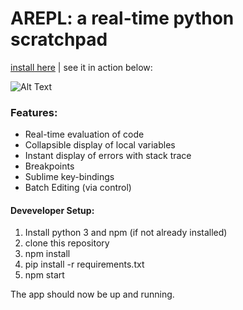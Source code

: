 # AREPL: a real-time python scratchpad

[install here](https://github.com/Almenon/AREPL/releases) | see it in action below:

![Alt Text](https://puu.sh/x1a1U/1fdfd3899c.gif)

### Features:
* Real-time evaluation of code
* Collapsible display of local variables
* Instant display of errors with stack trace
* Breakpoints
* Sublime key-bindings
* Batch Editing (via control)

#### Deveveloper Setup:

1. Install python 3 and npm (if not already installed)
2. clone this repository
3. npm install
4. pip install -r requirements.txt
5. npm start

The app should now be up and running.
